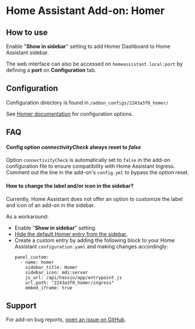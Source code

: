 # Home Assistant Add-on: Homer

## How to use
Enable "**Show in sidebar**" setting to add Homer Dashboard to Home Assistant sidebar.

The web interface can also be accessed on `homeassistant.local:port` by defining a **port** on **Configuration** tab.


## Configuration
Configuration directory is found in `/addon_configs/2243a3f0_homer/`

See [Homer documentation](https://github.com/bastienwirtz/homer/blob/main/docs/configuration.md) for configuration options.

## FAQ

#### Config option *connectivityCheck* always reset to *false*
Option `connectivityCheck` is automatically set to `false` in the add-on configuration file to ensure compatibility with Home Assistant Ingress.
Comment out the line in the add-on's `config.yml` to bypass the option reset.

#### How to change the label and/or icon in the sidebar?
Currently, Home Assistant does not offer an option to customize the label and icon of an add-on in the sidebar.

As a workaround:
- Enable "**Show in sidebar**" setting.
- [Hide the default Homer entry from the sidebar.](https://www.home-assistant.io/blog/2020/09/17/release-115/#customize-the-sidebar)
- Create a custom entry by adding the following block to your Home Assistant `configuration.yaml` and making changes accordingly:
  ```
  panel_custom:
    - name: homer
      sidebar_title: Homer
      sidebar_icon: mdi:server
      js_url: /api/hassio/app/entrypoint.js
      url_path: "2243a3f0_homer/ingress"
      embed_iframe: true
  ```

## Support
For add-on bug reports, [open an issue on GitHub](https://github.com/Eskander/ha-addon-homer/issues).
